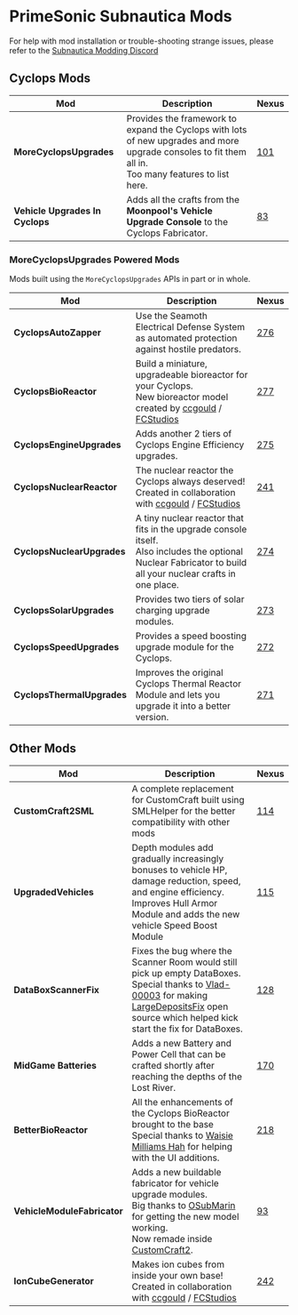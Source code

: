 
# PrimeSonic Subnautica Mods

For help with mod installation or trouble-shooting strange issues, please refer to the [Subnautica Modding Discord](https://discord.gg/UpWuWwq)

## Cyclops Mods
**Mod** | **Description** | **Nexus** 
-|-|- 
**MoreCyclopsUpgrades** | Provides the framework to expand the Cyclops with lots of new upgrades and more upgrade consoles to fit them all in.<br/>Too many features to list here. | [101](https://www.nexusmods.com/subnautica/mods/101) 
**Vehicle Upgrades In Cyclops** | Adds all the crafts from the **Moonpool's Vehicle Upgrade Console** to the Cyclops Fabricator. | [83](https://www.nexusmods.com/subnautica/mods/83) 

### MoreCyclopsUpgrades Powered Mods
Mods built using the `MoreCyclopsUpgrades` APIs in part or in whole.

**Mod** | **Description** | **Nexus** 
-|-|- 
**CyclopsAutoZapper** | Use the Seamoth Electrical Defense System as automated protection against hostile predators. | [276](https://www.nexusmods.com/subnautica/mods/276) 
**CyclopsBioReactor** | Build a miniature, upgradeable bioreactor for your Cyclops.<br/>New bioreactor model created by  [ccgould](https://github.com/ccgould) / [FCStudios](https://www.nexusmods.com/subnautica/users/66012691) | [277](https://www.nexusmods.com/subnautica/mods/277)
**CyclopsEngineUpgrades** | Adds another 2 tiers of Cyclops Engine Efficiency upgrades. | [275](https://www.nexusmods.com/subnautica/mods/275) 
**CyclopsNuclearReactor** | The nuclear reactor the Cyclops always deserved!<br/>Created in collaboration with [ccgould](https://github.com/ccgould) / [FCStudios](https://www.nexusmods.com/subnautica/users/66012691) | [241](https://www.nexusmods.com/subnautica/mods/241) 
**CyclopsNuclearUpgrades** | A tiny nuclear reactor that fits in the upgrade console itself.<br/>Also includes the optional Nuclear Fabricator to build all your nuclear crafts in one place. | [274](https://www.nexusmods.com/subnautica/mods/274) 
**CyclopsSolarUpgrades** | Provides two tiers of solar charging upgrade modules. | [273](https://www.nexusmods.com/subnautica/mods/273) 
**CyclopsSpeedUpgrades** | Provides a speed boosting upgrade module for the Cyclops. | [272](https://www.nexusmods.com/subnautica/mods/272) 
**CyclopsThermalUpgrades** | Improves the original Cyclops Thermal Reactor Module and lets you upgrade it into a better version. | [271](https://www.nexusmods.com/subnautica/mods/271) 

## Other Mods

**Mod** | **Description** | **Nexus** 
-|-|- 
**CustomCraft2SML** | A complete replacement for CustomCraft built using SMLHelper for the better compatibility with other mods | [114](https://www.nexusmods.com/subnautica/mods/114) 
**UpgradedVehicles** | Depth modules add gradually increasingly bonuses to vehicle HP, damage reduction, speed, and engine efficiency.<br/>Improves Hull Armor Module and adds the new vehicle Speed Boost Module | [115](https://www.nexusmods.com/subnautica/mods/115) 
**DataBoxScannerFix** | Fixes the bug where the Scanner Room would still pick up empty DataBoxes.<br/>Special thanks to [Vlad-00003](https://github.com/Vlad-00003) for making [LargeDepositsFix](https://github.com/Vlad-00003/SubnauticaMods/tree/master/LargeDepositsFix) open source which helped kick start the fix for DataBoxes. | [128](https://www.nexusmods.com/subnautica/mods/128) 
**MidGame Batteries** | Adds a new Battery and Power Cell that can be crafted shortly after reaching the depths of the Lost River. | [170](https://www.nexusmods.com/subnautica/mods/170) 
**BetterBioReactor** | All the enhancements of the Cyclops BioReactor brought to the base<br/>Special thanks to [Waisie Milliams Hah](https://github.com/brett-taylor) for helping with the UI additions. | [218](https://www.nexusmods.com/subnautica/mods/218)
**VehicleModuleFabricator** | Adds a new buildable fabricator for vehicle upgrade modules.<br/>Big thanks to [OSubMarin](https://github.com/K07H/) for getting the new model working.<br/>Now remade inside [CustomCraft2](https://www.nexusmods.com/subnautica/mods/114). | [93](https://www.nexusmods.com/subnautica/mods/93) 
**IonCubeGenerator** | Makes ion cubes from inside your own base!<br/>Created in collaboration with [ccgould](https://github.com/ccgould) / [FCStudios](https://www.nexusmods.com/subnautica/users/66012691) | [242](https://www.nexusmods.com/subnautica/mods/242) 

